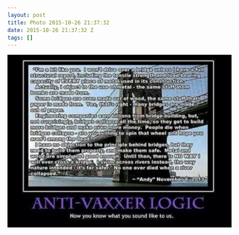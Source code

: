 ```yaml
---
layout: post
title: Photo 2015-10-26 21:37:32
date: 2015-10-26 21:37:32 Z
tags: []
---
```

![](/media/2015/10/131974172988.jpg)
